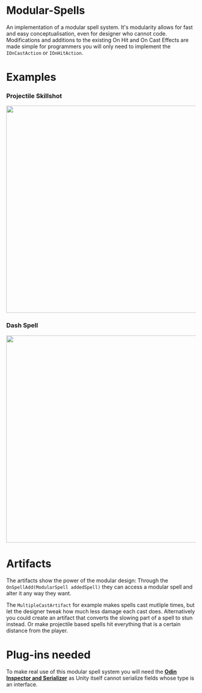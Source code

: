 # Modular-Spells
 
An implementation of a modular spell system. It's modularity allows for fast and easy conceptualisation, even for designer who cannot code.
Modifications and additions to the existing On Hit and On Cast Effects are made simple for programmers you will only need to implement the `IOnCastAction` or `IOnHitAction`. 

# Examples

### Projectile Skillshot
<a href="https://github.com/Greebling/Modular-Spell/blob/master/Spells/example%20images/ex00.PNG"><img src="https://github.com/Greebling/Modular-Spell/blob/master/Spells/example%20images/ex00.PNG" width="550" ></a>

### Dash Spell
<a href="https://github.com/Greebling/Modular-Spell/blob/master/Spells/example%20images/ex01.PNG"><img src="https://github.com/Greebling/Modular-Spell/blob/master/Spells/example%20images/ex01.PNG" width="550" ></a>


# Artifacts

The artifacts show the power of the modular design: Through the `OnSpellAdd(ModularSpell addedSpell)` they can access a modular spell and alter it any way they want. 

The `MultipleCastArtifact` for example makes spells cast mutliple times, but let the designer tweak how much less damage each cast does.
Alternatively you could create an artifact that converts the slowing part of a spell to stun instead. Or make projectile based spells hit everything that is a certain distance from the player. 

# Plug-ins needed

To make real use of this modular spell system you will need the [**Odin Inspector and Serializer**](https://odininspector.com/) as Unity itself cannot serialize fields whose type is an interface.
